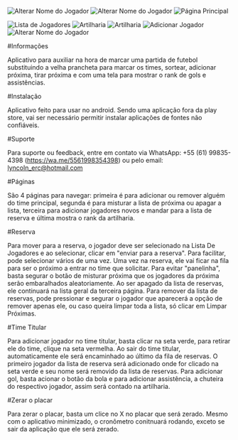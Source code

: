 
![Alterar Nome do Jogador](https://github.com/Emerson2342/proxima-futebol/blob/main/Imagens/inicial.jpeg)
![Alterar Nome do Jogador](https://github.com/Emerson2342/proxima-futebol/blob/main/Imagens/ajuda.jpeg)
![Página Principal](https://github.com/Emerson2342/proxima-futebol/blob/main/Imagens/partida.jpeg)
<!-- ![Reservas](https://github.com/Emerson2342/proxima-futebol/blob/main/Imagens/reservas.jpeg) -->
![Lista de Jogadores](https://github.com/Emerson2342/proxima-futebol/blob/main/Imagens/listaGeral.jpeg)
![Artilharia](https://github.com/Emerson2342/proxima-futebol/blob/main/Imagens/artilharia.jpeg)
![Artilharia](https://github.com/Emerson2342/proxima-futebol/blob/main/Imagens/confirmarZerar.jpeg)
![Adicionar Jogador](https://github.com/Emerson2342/proxima-futebol/blob/main/Imagens/adicionarJogador.jpeg)
![Alterar Nome do Jogador](https://github.com/Emerson2342/proxima-futebol/blob/main/Imagens/alterarNome.jpeg)



#Informações

Aplicativo para auxiliar na hora de marcar uma partida de futebol substituindo a velha prancheta para marcar os times, sortear, adicionar próxima, tirar próxima e com uma tela para mostrar o rank de gols e assistências.

#Instalação

Aplicativo feito para usar no android. Sendo uma aplicação fora da play store, vai ser necessário permitir instalar aplicações de fontes não confiáveis.

#Suporte

Para suporte ou feedback, entre em contato via WhatsApp: +55 (61) 99835-4398 (https://wa.me/5561998354398) ou pelo email: lyncoln_erc@hotmail.com

#Páginas

São 4 páginas para navegar: primeira é para adicionar ou remover alguém do time principal, segunda é para misturar a lista de próxima ou apagar a lista, terceira para adicionar jogadores novos e mandar para a lista de reserva e última mostra o
rank da artilharia.

#Reserva

Para mover para a reserva, o jogador deve ser selecionado na Lista De Jogadores e ao selecionar, clicar em "enviar para a reserva". Para facilitar, pode selecionar vários de uma vez.
Uma vez na reserva, ele vai ficar na fila para ser o próximo a entrar no time que solicitar.
Para evitar "panelinha", basta segurar o botão de misturar próxima que os jogadores da próxima serão embaralhados aleatoriamente. Ao ser apagado da lista de reservas, ele continuará na lista geral da terceira página.
Para remover da lista de reservas, pode pressionar e segurar o jogador que aparecerá a opção de remover apenas ele, ou caso queira limpar toda a lista, só clicar em Limpar Próximas.

#Time Titular

Para adicionar jogador no time titular, basta clicar na seta verde, para retirar ele do time, clique na seta vermelha. Ao sair do time titular, automaticamente ele será encaminhado ao último da fila de reservas.
O primeiro jogador da lista de reserva será adicionado onde for clicado na seta verde e seu nome será removido da lista de reservas.
Para adicionar gol, basta acionar o botão da bola e para adicionar assistência, a chuteira do respectivo jogador, assim será contado na artilharia.

#Zerar o placar

Para zerar o placar, basta um clice no X no placar que será zerado.
Mesmo com o aplicativo minimizado, o cronômetro conitnuará rodando, exceto se sair da aplicação que ele será zerado.
